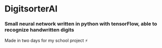 # DigitsorterAI
### Small neural network written in python with tensorFlow, able to recognize handwritten digits
Made in two days for my school project ⚡
